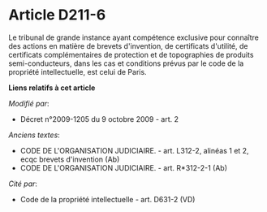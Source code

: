 # Article D211-6

Le tribunal de grande instance ayant compétence exclusive pour connaître des actions en matière de brevets d'invention, de
certificats d'utilité, de certificats complémentaires de protection et de topographies de produits semi-conducteurs, dans les
cas et conditions prévus par le code de la propriété intellectuelle, est celui de Paris.

**Liens relatifs à cet article**

_Modifié par_:

  - Décret n°2009-1205 du 9 octobre 2009 - art. 2

_Anciens textes_:

  - CODE DE L'ORGANISATION JUDICIAIRE. - art. L312-2, alinéas 1 et 2, ecqc brevets d'invention (Ab)
  - CODE DE L'ORGANISATION JUDICIAIRE. - art. R*312-2-1 (Ab)

_Cité par_:

  - Code de la propriété intellectuelle - art. D631-2 (VD)
